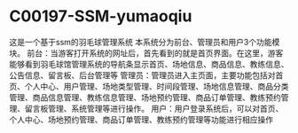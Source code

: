 # C00197-SSM-yumaoqiu
这是一个基于ssm的羽毛球管理系统 本系统分为前台、管理员和用户3个功能模块。 前台：当游客打开系统的网址后，首先看到的就是首页界面。在这里，游客能够看到羽毛球馆管理系统的导航条显示首页、场地信息、商品信息、教练信息、公告信息、留言板、后台管理等 管理员：管理员进入主页面，主要功能包括对首页、个人中心、用户管理、场地类型管理、时间段管理、场地信息管理、商品分类管理、商品信息管理、教练信息管理、场地预约管理、商品订单管理、教练预约管理、留言板管理、系统管理等进行操作。 用户：用户登录系统后，可以对首页、个人中心、场地预约管理、商品订单管理、教练预约管理等功能进行相应操作
